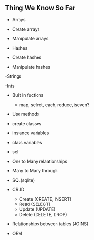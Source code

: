 ## Thing We Know So Far

- Arrays
- Create arrays
- Manipulate arrays

- Hashes
- Create hashes
- Manipulate hashes

-Strings

-Ints

- Built in fuctions
  - map, select, each, reduce, iseven?

- Use methods

- create classes
- instance variables
- class variables
- self

- One to Many relaationships
- Many to Many through

- SQL(sqlite)
- CRUD
  - Create (CREATE, INSERT)
  - Read (SELECT)
  - Update (UPDATE)
  - Delete (DELETE, DROP)
- Relationships between tables (JOINS)

- ORM
















